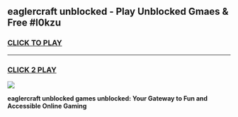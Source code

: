 
## eaglercraft unblocked - Play Unblocked Gmaes & Free #l0kzu
<h3>
<a href="https://premium.freeplayer.one?title=eaglercraft_unblocked&ref=03M">CLICK TO PLAY</a></h3>
<hr>

<h3>
<a href="https://premium.freeplayer.one?title=eaglercraft_unblocked&ref=03M">CLICK 2 PLAY</a>
  
</h3>

<a href="https://premium.freeplayer.one?title=eaglercraft_unblocked&ref=03M"><img src="https://clearcache.store/games.png"></a>


**eaglercraft unblocked games unblocked: Your Gateway to Fun and Accessible Online Gaming**
